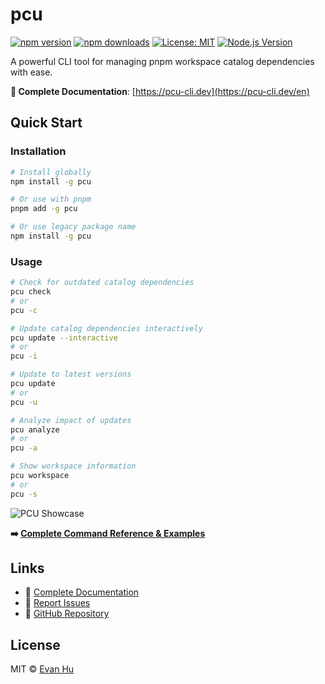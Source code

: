 # pcu

[![npm version](https://img.shields.io/npm/v/pcu.svg)](https://www.npmjs.com/package/pcu)
[![npm downloads](https://img.shields.io/npm/dm/pcu.svg)](https://www.npmjs.com/package/pcu)
[![License: MIT](https://img.shields.io/badge/License-MIT-yellow.svg)](https://opensource.org/licenses/MIT)
[![Node.js Version](https://img.shields.io/badge/node-%3E%3D22.0.0-brightgreen.svg)](https://nodejs.org/)

A powerful CLI tool for managing pnpm workspace catalog dependencies with ease.

**📖 Complete Documentation**: [https://pcu-cli.dev](https://pcu-cli.dev/en)

## Quick Start

### Installation

```bash
# Install globally
npm install -g pcu

# Or use with pnpm
pnpm add -g pcu

# Or use legacy package name
npm install -g pcu
```

### Usage

```bash
# Check for outdated catalog dependencies
pcu check
# or
pcu -c

# Update catalog dependencies interactively
pcu update --interactive
# or
pcu -i

# Update to latest versions
pcu update
# or
pcu -u

# Analyze impact of updates
pcu analyze
# or
pcu -a

# Show workspace information
pcu workspace
# or
pcu -s
```

![PCU Showcase](https://github.com/user-attachments/assets/f05a970e-c58c-44f1-b3f1-351ae30b4a35)

**➡️
[Complete Command Reference & Examples](https://pcu-cli.dev/en/command-reference)**

## Links

- 📖 [Complete Documentation](https://pcu-cli.dev/en)
- 🐛 [Report Issues](https://github.com/houko/pnpm-catalog-updates/issues)
- 💬 [GitHub Repository](https://github.com/houko/pnpm-catalog-updates)

## License

MIT © [Evan Hu](https://github.com/houko)
